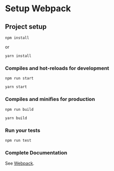 # Setup Webpack

## Project setup
```
npm install
```
or
```
yarn install
```

### Compiles and hot-reloads for development
```
npm run start
```
```
yarn start
```

### Compiles and minifies for production
```
npm run build
```
```
yarn build
```

### Run your tests
```
npm run test
```

### Complete Documentation
See [Webpack](https://webpack.js.org/concepts/).
